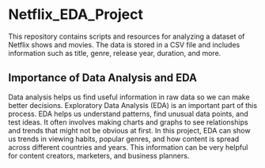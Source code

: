 # Netflix_EDA_Project
This repository contains scripts and resources for analyzing a dataset of Netflix shows and movies. The data is stored in a CSV file and includes information such as title, genre, release year, duration, and more.
## Importance of Data Analysis and EDA
Data analysis helps us find useful information in raw data so we can make better decisions. Exploratory Data Analysis (EDA) is an important part of this process. EDA helps us understand patterns, find unusual data points, and test ideas. It often involves making charts and graphs to see relationships and trends that might not be obvious at first. In this project, EDA can show us trends in viewing habits, popular genres, and how content is spread across different countries and years. This information can be very helpful for content creators, marketers, and business planners.

